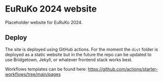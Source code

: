 # EuRuKo 2024 website

Placeholder website for EuRuKo 2024.

## Deploy

The site is deployed using GitHub actions. For the moment the `dist` folder is deployed as a static website but in the future the repo can be updated to use Bridgetown, Jekyll, or whatever frontend stack works best.

Workflows templates can be found here: <https://github.com/actions/starter-workflows/tree/main/pages>
